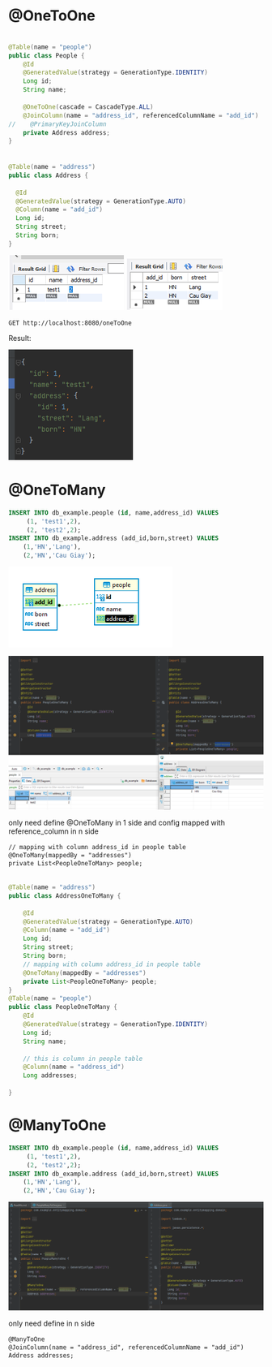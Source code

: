 # @OneToOne

```java

@Table(name = "people")
public class People {
    @Id
    @GeneratedValue(strategy = GenerationType.IDENTITY)
    Long id;
    String name;

    @OneToOne(cascade = CascadeType.ALL)
    @JoinColumn(name = "address_id", referencedColumnName = "add_id")
//    @PrimaryKeyJoinColumn
    private Address address;
}


@Table(name = "address")
public class Address {

  @Id
  @GeneratedValue(strategy = GenerationType.AUTO)
  @Column(name = "add_id")
  Long id;
  String street;
  String born;
}
```
![img.png](img.png)
![img_1.png](img_1.png)


    GET http://localhost:8080/oneToOne

Result:

![img_2.png](img_2.png)



# @OneToMany


```sql
INSERT INTO db_example.people (id, name,address_id) VALUES
	 (1, 'test1',2),
	 (2, 'test2',2);
INSERT INTO db_example.address (add_id,born,street) VALUES
    (1,'HN','Lang'),
    (2,'HN','Cau Giay');


```
![img_3.png](img_3.png)


![img_4.png](img_4.png)


only need define @OneToMany in 1 side and config mapped with reference_column in n side

    // mapping with column address_id in people table
    @OneToMany(mappedBy = "addresses")
    private List<PeopleOneToMany> people;

```java

@Table(name = "address")
public class AddressOneToMany {

    @Id
    @GeneratedValue(strategy = GenerationType.AUTO)
    @Column(name = "add_id")
    Long id;
    String street;
    String born;
    // mapping with column address_id in people table
    @OneToMany(mappedBy = "addresses")
    private List<PeopleOneToMany> people;
}
@Table(name = "people")
public class PeopleOneToMany {
    @Id
    @GeneratedValue(strategy = GenerationType.IDENTITY)
    Long id;
    String name;

    // this is column in people table
    @Column(name = "address_id")
    Long addresses;

}
```

# @ManyToOne

```sql
INSERT INTO db_example.people (id, name,address_id) VALUES
	 (1, 'test1',2),
	 (2, 'test2',2);
INSERT INTO db_example.address (add_id,born,street) VALUES
    (1,'HN','Lang'),
    (2,'HN','Cau Giay');


```
![img_5.png](img_5.png)

only need define in n side

    @ManyToOne
    @JoinColumn(name = "address_id", referencedColumnName = "add_id")
    Address addresses;

